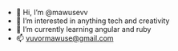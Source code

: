 - 👋 Hi, I’m @mawusevv
- 👀 I’m interested in anything tech and creativity
- 🌱 I’m currently learning angular and ruby 
- 📫 vuvormawuse@gmail.com  
